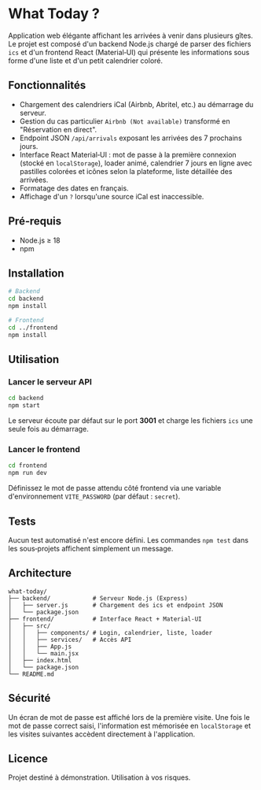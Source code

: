 # What Today ?

Application web élégante affichant les arrivées à venir dans plusieurs gîtes.
Le projet est composé d'un backend Node.js chargé de parser des fichiers
`ics` et d'un frontend React (Material‑UI) qui présente les informations
sous forme d'une liste et d'un petit calendrier coloré.

## Fonctionnalités
- Chargement des calendriers iCal (Airbnb, Abritel, etc.) au démarrage du serveur.
- Gestion du cas particulier `Airbnb (Not available)` transformé en "Réservation en direct".
- Endpoint JSON `/api/arrivals` exposant les arrivées des 7 prochains jours.
- Interface React Material‑UI : mot de passe à la première connexion (stocké en
  `localStorage`), loader animé, calendrier 7 jours en ligne avec pastilles
  colorées et icônes selon la plateforme, liste détaillée des arrivées.
- Formatage des dates en français.
- Affichage d'un `?` lorsqu'une source iCal est inaccessible.

## Pré‑requis
- Node.js ≥ 18
- npm

## Installation
```bash
# Backend
cd backend
npm install

# Frontend
cd ../frontend
npm install
```

## Utilisation
### Lancer le serveur API
```bash
cd backend
npm start
```
Le serveur écoute par défaut sur le port **3001** et charge les fichiers `ics`
une seule fois au démarrage.

### Lancer le frontend
```bash
cd frontend
npm run dev
```

Définissez le mot de passe attendu côté frontend via une variable
d'environnement `VITE_PASSWORD` (par défaut : `secret`).

## Tests
Aucun test automatisé n'est encore défini. Les commandes `npm test` dans les
sous‑projets affichent simplement un message.

## Architecture
```
what-today/
├── backend/            # Serveur Node.js (Express)
│   ├── server.js       # Chargement des ics et endpoint JSON
│   └── package.json
├── frontend/           # Interface React + Material‑UI
│   ├── src/
│   │   ├── components/ # Login, calendrier, liste, loader
│   │   ├── services/   # Accès API
│   │   ├── App.js
│   │   └── main.jsx
│   ├── index.html
│   └── package.json
└── README.md
```

## Sécurité
Un écran de mot de passe est affiché lors de la première visite. Une fois le
mot de passe correct saisi, l'information est mémorisée en `localStorage` et
les visites suivantes accèdent directement à l'application.

## Licence
Projet destiné à démonstration. Utilisation à vos risques.
